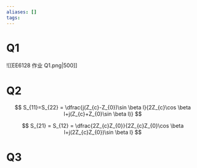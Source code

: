 ```yaml
---
aliases: []
tags:
---
```

# Q1

![[EE6128 作业 Q1.png|500]]

# Q2

$$
S_{11}=S_{22} = \dfrac{j(Z_{c}-Z_{0})\sin \beta l}{2Z_{c}\cos \beta l+j(Z_{c}+Z_{0}\sin \beta l)}
$$

$$
S_{21} = S_{12} = \dfrac{2Z_{c}Z_{0}}{2Z_{c}Z_{0}\cos \beta l+j(2Z_{c}Z_{0})\sin \beta l}
$$

# Q3


